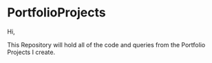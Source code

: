 # PortfolioProjects
Hi,

This Repository will hold all of the code and queries from the Portfolio Projects I create. 

